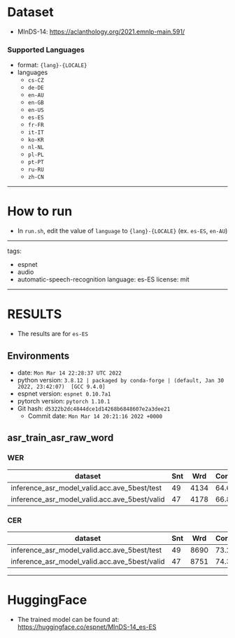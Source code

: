 # Dataset
* MInDS-14: https://aclanthology.org/2021.emnlp-main.591/

### Supported Languages
* format: `{lang}-{LOCALE}`
* languages
   * `cs-CZ`
   * `de-DE`
   * `en-AU`
   * `en-GB`
   * `en-US`
   * `es-ES`
   * `fr-FR`
   * `it-IT`
   * `ko-KR`
   * `nl-NL`
   * `pl-PL`
   * `pt-PT`
   * `ru-RU`
   * `zh-CN`
---

# How to run
* In `run.sh`, edit the value of `language` to `{lang}-{LOCALE}` (ex. `es-ES`, `en-AU`)
---

tags:
- espnet
- audio
- automatic-speech-recognition
language: es-ES
license: mit
---

# RESULTS
* The results are for `es-ES`
## Environments
- date: `Mon Mar 14 22:28:37 UTC 2022`
- python version: `3.8.12 | packaged by conda-forge | (default, Jan 30 2022, 23:42:07)  [GCC 9.4.0]`
- espnet version: `espnet 0.10.7a1`
- pytorch version: `pytorch 1.10.1`
- Git hash: `d5322b2dc4844dce1d14268b6848607e2a3dee21`
  - Commit date: `Mon Mar 14 20:21:16 2022 +0000`

## asr_train_asr_raw_word
### WER

|dataset|Snt|Wrd|Corr|Sub|Del|Ins|Err|S.Err|
|---|---|---|---|---|---|---|---|---|
|inference_asr_model_valid.acc.ave_5best/test|49|4134|64.6|23.5|11.8|16.4|51.8|98.0|
|inference_asr_model_valid.acc.ave_5best/valid|47|4178|66.8|20.2|13.0|19.2|52.5|100.0|

### CER

|dataset|Snt|Wrd|Corr|Sub|Del|Ins|Err|S.Err|
|---|---|---|---|---|---|---|---|---|
|inference_asr_model_valid.acc.ave_5best/test|49|8690|73.2|18.0|8.8|12.9|39.7|98.0|
|inference_asr_model_valid.acc.ave_5best/valid|47|8751|74.3|15.7|10.0|15.6|41.3|100.0|
___

# HuggingFace
* The trained model can be found at: https://huggingface.co/espnet/MInDS-14_es-ES
